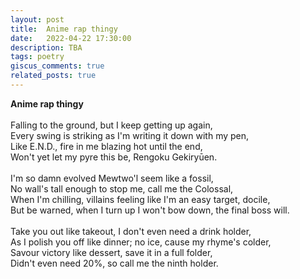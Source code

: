 ```yaml
---
layout: post
title:  Anime rap thingy
date:   2022-04-22 17:30:00
description: TBA
tags: poetry
giscus_comments: true
related_posts: true
---
```


<div class="poem">
<b>Anime rap thingy</b><br><br>Falling to the ground, but I keep getting up again,<br>Every swing is striking as I'm writing it down with my pen,<br>Like E.N.D., fire in me blazing hot until the end,<br>Won't yet let my pyre this be, Rengoku Gekiryūen.<br><br>I'm so damn evolved Mewtwo'l seem like a fossil,<br>No wall's tall enough to stop me, call me the Colossal,<br>When I'm chilling, villains feeling like I'm an easy target, docile,<br>But be warned, when I turn up I won't bow down, the final boss will.<br><br>Take you out like takeout, I don't even need a drink holder,<br>As I polish you off like dinner; no ice, cause my rhyme's colder,<br>Savour victory like dessert, save it in a full folder,<br>Didn't even need 20%, so call me the ninth holder.</div>
